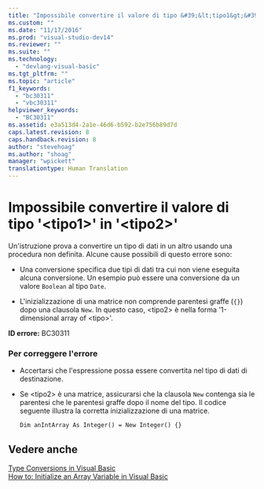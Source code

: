 ```yaml
---
title: "Impossibile convertire il valore di tipo &#39;&lt;tipo1&gt;&#39; in &#39;&lt;tipo2&gt;&#39; | Microsoft Docs"
ms.custom: ""
ms.date: "11/17/2016"
ms.prod: "visual-studio-dev14"
ms.reviewer: ""
ms.suite: ""
ms.technology: 
  - "devlang-visual-basic"
ms.tgt_pltfrm: ""
ms.topic: "article"
f1_keywords: 
  - "bc30311"
  - "vbc30311"
helpviewer_keywords: 
  - "BC30311"
ms.assetid: e3a513d4-2a1e-46d6-b592-b2e756b89d7d
caps.latest.revision: 8
caps.handback.revision: 8
author: "stevehoag"
ms.author: "shoag"
manager: "wpickett"
translationtype: Human Translation
---
```

# Impossibile convertire il valore di tipo &#39;&lt;tipo1&gt;&#39; in &#39;&lt;tipo2&gt;&#39;
Un'istruzione prova a convertire un tipo di dati in un altro usando una procedura non definita. Alcune cause possibili di questo errore sono:  
  
-   Una conversione specifica due tipi di dati tra cui non viene eseguita alcuna conversione. Un esempio può essere una conversione da un valore `Boolean` al tipo `Date`.  
  
-   L'inizializzazione di una matrice non comprende parentesi graffe \(`{}`\) dopo una clausola `New`. In questo caso, \<tipo2\> è nella forma '1\-dimensional array of \<tipo\>'.  
  
 **ID errore:** BC30311  
  
### Per correggere l'errore  
  
-   Accertarsi che l'espressione possa essere convertita nel tipo di dati di destinazione.  
  
-   Se \<tipo2\> è una matrice, assicurarsi che la clausola `New` contenga sia le parentesi che le parentesi graffe dopo il nome del tipo. Il codice seguente illustra la corretta inizializzazione di una matrice.  
  
    ```  
    Dim anIntArray As Integer() = New Integer() {}  
    ```  
  
## Vedere anche  
 [Type Conversions in Visual Basic](../../visual-basic/programming-guide/language-features/data-types/type-conversions.md)   
 [How to: Initialize an Array Variable in Visual Basic](../../visual-basic/programming-guide/language-features/arrays/how-to-initialize-an-array-variable.md)